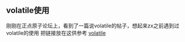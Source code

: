 ## volatile使用
刚刚在正点原子论坛上，看到了一篇说volatile的帖子，想起来zx之前遇到过volatile的使用
把链接放在这供参考
[volatile](http://www.openedv.com/forum.php?mod=viewthread&tid=301906&extra=)